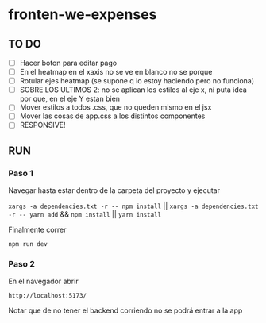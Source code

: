 # fronten-we-expenses

## TO DO

- [ ] Hacer boton para editar pago
- [ ] En el heatmap en el xaxis no se ve en blanco no se porque
- [ ] Rotular ejes heatmap (se supone q lo estoy haciendo pero no funciona)
- [ ] SOBRE LOS ULTIMOS 2: no se aplican los estilos al eje x, ni puta idea por que, en el eje Y estan bien
- [ ] Mover estilos a todos .css, que no queden mismo en el jsx
- [ ] Mover las cosas de app.css a los distintos componentes
- [ ] RESPONSIVE!

## RUN

### Paso 1

Navegar hasta estar dentro de la carpeta del proyecto y ejecutar

`xargs -a dependencies.txt -r -- npm install` || `xargs -a dependencies.txt -r -- yarn add`
&&
`npm install` || `yarn install`

Finalmente correr

`npm run dev` 

### Paso 2

En el navegador abrir

`http://localhost:5173/` 

Notar que de no tener el backend corriendo no se podrá entrar a la app
